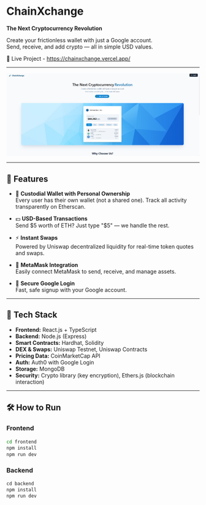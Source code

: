 # ChainXchange

**The Next Cryptocurrency Revolution**

Create your frictionless wallet with just a Google account.  
Send, receive, and add crypto — all in simple USD values.

🔗 Live Project - https://chainxchange.vercel.app/

---


![ChainXchange Screenshot](./screenshot.png)

---

## 🚀 Features

- 🔐 **Custodial Wallet with Personal Ownership**  
  Every user has their own wallet (not a shared one). Track all activity transparently on Etherscan.

- 💵 **USD-Based Transactions**  
  Send $5 worth of ETH? Just type "$5" — we handle the rest.

- ⚡ **Instant Swaps**  
  Powered by Uniswap decentralized liquidity for real-time token quotes and swaps.

- 🔗 **MetaMask Integration**  
  Easily connect MetaMask to send, receive, and manage assets.

- 🔐 **Secure Google Login**  
  Fast, safe signup with your Google account.

---

## 🧪 Tech Stack

- **Frontend:** React.js + TypeScript  
- **Backend:** Node.js (Express)  
- **Smart Contracts:** Hardhat, Solidity  
- **DEX & Swaps:** Uniswap Testnet, Uniswap Contracts  
- **Pricing Data:** CoinMarketCap API  
- **Auth:** Auth0 with Google Login  
- **Storage:** MongoDB  
- **Security:** Crypto library (key encryption), Ethers.js (blockchain interaction)

---

## 🛠️ How to Run

### Frontend

```bash
cd frontend
npm install
npm run dev
```

### Backend

```
cd backend
npm install
npm run dev
```
